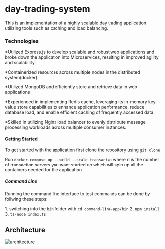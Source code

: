 # day-trading-system
This is an implementation of a highly scalable day trading application utilizing tools such as caching and load balancing.

### Technologies 
<p>*Utilized Express.js to develop scalable and robust web applications and broke down the application into Microservices, resulting in improved agility and scalability.</p>
<p>*Containerized resources across multiple nodes in the distributed system(docker).</p>
<p>*Utilized MongoDB and efficiently store and retrieve data in web applications</p>
<p>*Experienced in implementing Redis cache, leveraging its in-memory key-value store
capabilities to enhance application performance, reduce database load, and enable
efficient caching of frequently accessed data. </p>
<p>*Skilled in utilizing Nginx load balancer to evenly distribute message processing
workloads across multiple consumer instances.</p>

#### Getting Started
<p>To get started with the application first clone the repository using
<code>git clone</code></p>
<p>
Run <code>docker-compose up --build --scale transact=n</code> where n is the number of transaction servers you want started up which will spin up
all the containers needed for the application</p>

##### Command Line
<p>Running the command line interface to test commands can be done by follwing these steps:</p>
1. switching into the <code>bin</code> folder with <code>cd command-line-app/bin</code>
2. <code>npm install</code>
3. <code>ts-node index.ts</code>

## Architecture
![architecture](https://user-images.githubusercontent.com/54200250/231621622-319bddfc-8787-4c3b-8ca2-14ffebe2d3c9.png)
